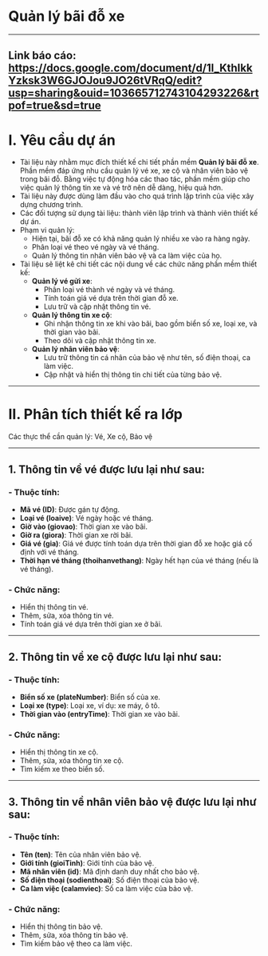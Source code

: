 # Quản lý bãi đỗ xe
---
Link báo cáo: https://docs.google.com/document/d/1I_KthIkkYzksk3W6GJOJou9JO26tVRqQ/edit?usp=sharing&ouid=103665712743104293226&rtpof=true&sd=true
---
# I. Yêu cầu dự án

- Tài liệu này nhằm mục đích thiết kế chi tiết phần mềm **Quản lý bãi đỗ xe**. Phần mềm đáp ứng nhu cầu quản lý vé xe, xe cộ và nhân viên bảo vệ trong bãi đỗ. Bằng việc tự động hóa các thao tác, phần mềm giúp cho việc quản lý thông tin xe và vé trở nên dễ dàng, hiệu quả hơn.
- Tài liệu này được dùng làm đầu vào cho quá trình lập trình của việc xây dựng chương trình.
- Các đối tượng sử dụng tài liệu: thành viên lập trình và thành viên thiết kế dự án.
- Phạm vi quản lý:
  - Hiện tại, bãi đỗ xe có khả năng quản lý nhiều xe vào ra hàng ngày.
  - Phân loại vé theo vé ngày và vé tháng.
  - Quản lý thông tin nhân viên bảo vệ và ca làm việc của họ.
- Tài liệu sẽ liệt kê chi tiết các nội dung về các chức năng phần mềm thiết kế:
  - **Quản lý vé gửi xe**:
    - Phân loại vé thành vé ngày và vé tháng.
    - Tính toán giá vé dựa trên thời gian đỗ xe.
    - Lưu trữ và cập nhật thông tin vé.
  - **Quản lý thông tin xe cộ**:
    - Ghi nhận thông tin xe khi vào bãi, bao gồm biển số xe, loại xe, và thời gian vào bãi.
    - Theo dõi và cập nhật thông tin xe.
  - **Quản lý nhân viên bảo vệ**:
    - Lưu trữ thông tin cá nhân của bảo vệ như tên, số điện thoại, ca làm việc.
    - Cập nhật và hiển thị thông tin chi tiết của từng bảo vệ.

---

# II. Phân tích thiết kế ra lớp

Các thực thể cần quản lý: Vé, Xe cộ, Bảo vệ

---

## 1. Thông tin về vé được lưu lại như sau:

### - Thuộc tính:
  - **Mã vé (ID)**: Được gán tự động.
  - **Loại vé (loaive)**: Vé ngày hoặc vé tháng.
  - **Giờ vào (giovao)**: Thời gian xe vào bãi.
  - **Giờ ra (giora)**: Thời gian xe rời bãi.
  - **Giá vé (gia)**: Giá vé được tính toán dựa trên thời gian đỗ xe hoặc giá cố định với vé tháng.
  - **Thời hạn vé tháng (thoihanvethang)**: Ngày hết hạn của vé tháng (nếu là vé tháng).

### - Chức năng:
  - Hiển thị thông tin vé.
  - Thêm, sửa, xóa thông tin vé.
  - Tính toán giá vé dựa trên thời gian xe ở bãi.

---

## 2. Thông tin về xe cộ được lưu lại như sau:

### - Thuộc tính:
  - **Biển số xe (plateNumber)**: Biển số của xe.
  - **Loại xe (type)**: Loại xe, ví dụ: xe máy, ô tô.
  - **Thời gian vào (entryTime)**: Thời gian xe vào bãi.

### - Chức năng:
  - Hiển thị thông tin xe cộ.
  - Thêm, sửa, xóa thông tin xe cộ.
  - Tìm kiếm xe theo biển số.

---

## 3. Thông tin về nhân viên bảo vệ được lưu lại như sau:

### - Thuộc tính:
  - **Tên (ten)**: Tên của nhân viên bảo vệ.
  - **Giới tính (gioiTinh)**: Giới tính của bảo vệ.
  - **Mã nhân viên (id)**: Mã định danh duy nhất cho bảo vệ.
  - **Số điện thoại (sodienthoai)**: Số điện thoại của bảo vệ.
  - **Ca làm việc (calamviec)**: Số ca làm việc của bảo vệ.

### - Chức năng:
  - Hiển thị thông tin bảo vệ.
  - Thêm, sửa, xóa thông tin bảo vệ.
  - Tìm kiếm bảo vệ theo ca làm việc.

